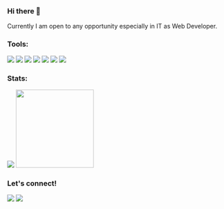 ### Hi there 👋
Currently I am open to any opportunity especially in IT as Web Developer. 

### Tools:
<p>
    <img src="https://img.shields.io/badge/OS-Windows-brightgreen?&logo=windows" />
    <img src="https://img.shields.io/badge/Code-Laravel-red?&logo=laravel" />
    <img src="https://img.shields.io/badge/Code-Node.JS-success?&logo=node.js" />
      <img src="https://img.shields.io/badge/Code-ExpressJS-lightgrey?&logo=express" />
    <img src="https://img.shields.io/badge/Code-NestJs-e0224e?&logo=nestjs" />
    <img src="https://img.shields.io/badge/Text%20Editor-Visual%20Studio%20Code-blue?&logo=visual%20studio%20code&logoColor=blue" />
    <img src="https://gpvc.arturio.dev/renoagisaputra" />
</p>

### Stats:

<p>
    <img src="https://github-readme-stats.vercel.app/api?username=renoagilsaputra&hide=contribs,prs&show_icons=true&hide_border=true&title_color=000" />
    <img src="https://github-readme-stats.vercel.app/api/top-langs/?username=renoagilsaputra&layout=compact" height=180 />
</p>

### Let's connect!
<p>
    <a href="https://www.instagram.com/renoas87/" target="blank"><img src="https://img.shields.io/badge/Instagram-%40renoas87-ff69b4?logo=instagram" /></a>
    <a href="https://www.facebook.com/renoagil.saputra/" target="blank"><img src="https://img.shields.io/badge/Facebook-renoagilsaputra-blue?logo=facebook" /></a>
</p>
<!--
**renoagilsaputra/renoagilsaputra** is a ✨ _special_ ✨ repository because its `README.md` (this file) appears on your GitHub profile.

Here are some ideas to get you started:

- 🔭 I’m currently working on ...
- 🌱 I’m currently learning ...
- 👯 I’m looking to collaborate on ...
- 🤔 I’m looking for help with ...
- 💬 Ask me about ...
- 📫 How to reach me: ...
- 😄 Pronouns: ...
- ⚡ Fun fact: ...
-->
